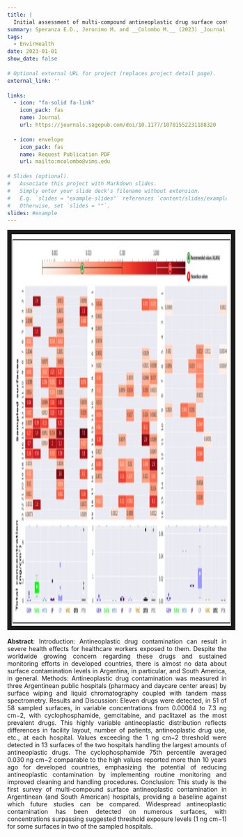 ```yaml
---
title: |
  Initial assessment of multi-compound antineoplastic drug surface contamination in Argentinean healthcare centers: Insights into occupational exposures in South America
summary: Speranza E.D., Jeronimo M. and __Colombo M.__ (2023) _Journal of Oncology Pharmacy Practice 2023;0(0)_
tags:
  - EnvirHealth 
date: 2023-01-01
show_date: false

# Optional external URL for project (replaces project detail page).
external_link: ''

links:
  - icon: "fa-solid fa-link"
    icon_pack: fas
    name: Journal
    url: https://journals.sagepub.com/doi/10.1177/10781552231188320

  - icon: envelope
    icon_pack: fas
    name: Request Publication PDF
    url: mailto:mcolombo@vims.edu 

# Slides (optional).
#   Associate this project with Markdown slides.
#   Simply enter your slide deck's filename without extension.
#   E.g. `slides = "example-slides"` references `content/slides/example-slides.md`.
#   Otherwise, set `slides = ""`.
slides: #example
---
```

<p align="center">
<img src="JOPP2023.png" width="900" height="900" border="10"/>
</p>

__Abstract__: Introduction: Antineoplastic drug contamination can result in severe health effects for healthcare workers exposed to them. Despite the worldwide growing concern regarding these drugs and sustained monitoring efforts in developed countries, there is almost no data about surface contamination levels in Argentina, in particular, and South America, in general. Methods: Antineoplastic drug contamination was measured in three Argentinean public hospitals (pharmacy and daycare center areas) by surface wiping and liquid chromatography coupled with tandem mass spectrometry. Results and Discussion: Eleven drugs were detected, in 51 of 58 sampled surfaces, in variable concentrations from 0.00064 to 7.3 ng cm−2, with cyclophosphamide, gemcitabine, and paclitaxel as the most prevalent drugs. This highly variable antineoplastic distribution reflects differences in facility layout, number of patients, antineoplastic drug use, etc., at each hospital. Values exceeding the 1 ng cm−2 threshold were detected in 13 surfaces of the two hospitals handling the largest amounts of antineoplastic drugs. The cyclophosphamide 75th percentile averaged 0.030 ng cm−2 comparable to the high values reported more than 10 years ago for developed countries, emphasizing the potential of reducing antineoplastic contamination by implementing routine monitoring and improved cleaning and handling procedures. Conclusion: This study is the first survey of multi-compound surface antineoplastic contamination in Argentinean (and South American) hospitals, providing a baseline against which future studies can be compared. Widespread antineoplastic contamination has been detected on numerous surfaces, with concentrations surpassing suggested threshold exposure levels (1 ng cm−1) for some surfaces in two of the sampled hospitals.
<style>body {text-align: justify}</style>